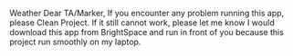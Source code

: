 Weather
Dear TA/Marker,
If you encounter any problem running this app, please Clean Project. If it still cannot work, please let me know I would download this app from BrightSpace and run in front of you because this project run smoothly on my laptop.
